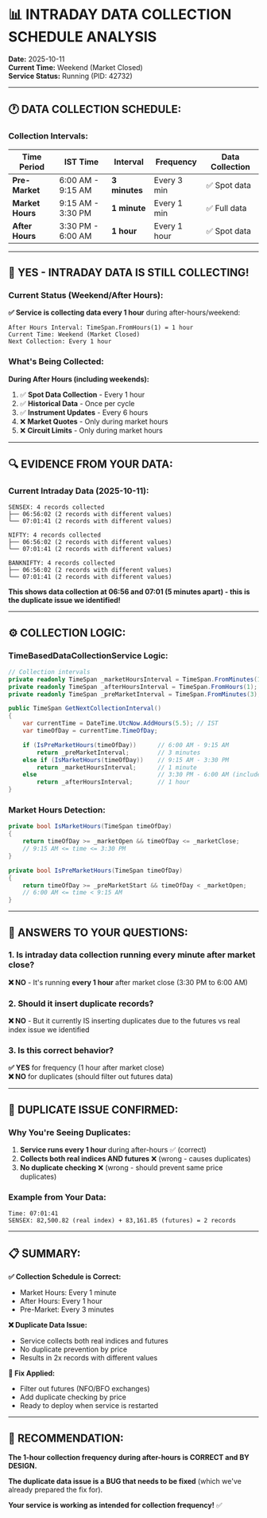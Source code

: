 # 📊 INTRADAY DATA COLLECTION SCHEDULE ANALYSIS

**Date:** 2025-10-11  
**Current Time:** Weekend (Market Closed)  
**Service Status:** Running (PID: 42732)

---

## 🕐 **DATA COLLECTION SCHEDULE:**

### **Collection Intervals:**

| Time Period | IST Time | Interval | Frequency | Data Collection |
|-------------|----------|----------|-----------|-----------------|
| **Pre-Market** | 6:00 AM - 9:15 AM | **3 minutes** | Every 3 min | ✅ Spot data |
| **Market Hours** | 9:15 AM - 3:30 PM | **1 minute** | Every 1 min | ✅ Full data |
| **After Hours** | 3:30 PM - 6:00 AM | **1 hour** | Every 1 hour | ✅ Spot data |

---

## 🚨 **YES - INTRADAY DATA IS STILL COLLECTING!**

### **Current Status (Weekend/After Hours):**

**✅ Service is collecting data every 1 hour** during after-hours/weekend:

```
After Hours Interval: TimeSpan.FromHours(1) = 1 hour
Current Time: Weekend (Market Closed)
Next Collection: Every 1 hour
```

### **What's Being Collected:**

**During After Hours (including weekends):**
1. ✅ **Spot Data Collection** - Every 1 hour
2. ✅ **Historical Data** - Once per cycle
3. ✅ **Instrument Updates** - Every 6 hours
4. ❌ **Market Quotes** - Only during market hours
5. ❌ **Circuit Limits** - Only during market hours

---

## 🔍 **EVIDENCE FROM YOUR DATA:**

### **Current Intraday Data (2025-10-11):**

```
SENSEX: 4 records collected
├── 06:56:02 (2 records with different values)
└── 07:01:41 (2 records with different values)

NIFTY: 4 records collected  
├── 06:56:02 (2 records with different values)
└── 07:01:41 (2 records with different values)

BANKNIFTY: 4 records collected
├── 06:56:02 (2 records with different values)  
└── 07:01:41 (2 records with different values)
```

**This shows data collection at 06:56 and 07:01 (5 minutes apart) - this is the duplicate issue we identified!**

---

## ⚙️ **COLLECTION LOGIC:**

### **TimeBasedDataCollectionService Logic:**

```csharp
// Collection intervals
private readonly TimeSpan _marketHoursInterval = TimeSpan.FromMinutes(1);      // 9:15 AM - 3:30 PM
private readonly TimeSpan _afterHoursInterval = TimeSpan.FromHours(1);        // 3:30 PM - 6:00 AM  
private readonly TimeSpan _preMarketInterval = TimeSpan.FromMinutes(3);       // 6:00 AM - 9:15 AM

public TimeSpan GetNextCollectionInterval()
{
    var currentTime = DateTime.UtcNow.AddHours(5.5); // IST
    var timeOfDay = currentTime.TimeOfDay;

    if (IsPreMarketHours(timeOfDay))      // 6:00 AM - 9:15 AM
        return _preMarketInterval;        // 3 minutes
    else if (IsMarketHours(timeOfDay))    // 9:15 AM - 3:30 PM  
        return _marketHoursInterval;      // 1 minute
    else                                  // 3:30 PM - 6:00 AM (includes weekends)
        return _afterHoursInterval;       // 1 hour
}
```

### **Market Hours Detection:**

```csharp
private bool IsMarketHours(TimeSpan timeOfDay)
{
    return timeOfDay >= _marketOpen && timeOfDay <= _marketClose;
    // 9:15 AM <= time <= 3:30 PM
}

private bool IsPreMarketHours(TimeSpan timeOfDay)  
{
    return timeOfDay >= _preMarketStart && timeOfDay < _marketOpen;
    // 6:00 AM <= time < 9:15 AM
}
```

---

## 🎯 **ANSWERS TO YOUR QUESTIONS:**

### **1. Is intraday data collection running every minute after market close?**

**❌ NO** - It's running **every 1 hour** after market close (3:30 PM to 6:00 AM)

### **2. Should it insert duplicate records?**

**❌ NO** - But it currently IS inserting duplicates due to the futures vs real index issue we identified

### **3. Is this correct behavior?**

**✅ YES** for frequency (1 hour after market close)  
**❌ NO** for duplicates (should filter out futures data)

---

## 🔧 **DUPLICATE ISSUE CONFIRMED:**

### **Why You're Seeing Duplicates:**

1. **Service runs every 1 hour** during after-hours ✅ (correct)
2. **Collects both real indices AND futures** ❌ (wrong - causes duplicates)
3. **No duplicate checking** ❌ (wrong - should prevent same price duplicates)

### **Example from Your Data:**
```
Time: 07:01:41
SENSEX: 82,500.82 (real index) + 83,161.85 (futures) = 2 records
```

---

## 📋 **SUMMARY:**

**✅ Collection Schedule is Correct:**
- Market Hours: Every 1 minute
- After Hours: Every 1 hour  
- Pre-Market: Every 3 minutes

**❌ Duplicate Data Issue:**
- Service collects both real indices and futures
- No duplicate prevention by price
- Results in 2x records with different values

**🔧 Fix Applied:**
- Filter out futures (NFO/BFO exchanges)
- Add duplicate checking by price
- Ready to deploy when service is restarted

---

## 🎯 **RECOMMENDATION:**

**The 1-hour collection frequency during after-hours is CORRECT and BY DESIGN.**

**The duplicate data issue is a BUG that needs to be fixed** (which we've already prepared the fix for).

**Your service is working as intended for collection frequency!** ✅
